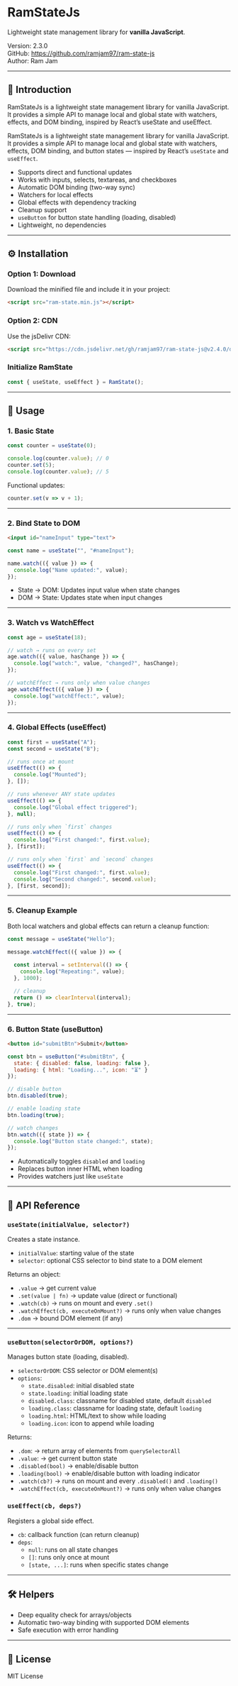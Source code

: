 
# RamStateJs

Lightweight state management library for **vanilla JavaScript**.

Version: 2.3.0  
GitHub: https://github.com/ramjam97/ram-state-js  
Author: Ram Jam

---

## 📌 Introduction

RamStateJs is a lightweight state management library for vanilla JavaScript. It provides a simple API to manage local and global state with watchers, effects, and DOM binding, inspired by React’s useState and useEffect.

RamStateJs is a lightweight state management library for vanilla JavaScript. It provides a simple API to manage local and global state with watchers, effects, DOM binding, and button states — inspired by React’s ``useState`` and ``useEffect``.

- Supports direct and functional updates
- Works with inputs, selects, textareas, and checkboxes
- Automatic DOM binding (two-way sync)
- Watchers for local effects
- Global effects with dependency tracking
- Cleanup support
- ``useButton`` for button state handling (loading, disabled)
- Lightweight, no dependencies

---

## ⚙️ Installation
### Option 1: Download
Download the minified file and include it in your project:

```html
<script src="ram-state.min.js"></script>
```

### Option 2: CDN
Use the jsDelivr CDN:

```html
<script src="https://cdn.jsdelivr.net/gh/ramjam97/ram-state-js@v2.4.0/dist/ram-state.min.js"></script>
```


### Initialize RamState

```js
const { useState, useEffect } = RamState();
```

---

## 🚀 Usage

### 1. Basic State

```js
const counter = useState(0);

console.log(counter.value); // 0
counter.set(5);
console.log(counter.value); // 5
```

Functional updates:

```js
counter.set(v => v + 1);
```

---

### 2. Bind State to DOM

```html
<input id="nameInput" type="text">
```

```js
const name = useState("", "#nameInput");

name.watch(({ value }) => {
  console.log("Name updated:", value);
});
```

- State → DOM: Updates input value when state changes  
- DOM → State: Updates state when input changes

---

### 3. Watch vs WatchEffect

```js
const age = useState(18);

// watch → runs on every set
age.watch(({ value, hasChange }) => {
  console.log("watch:", value, "changed?", hasChange);
});

// watchEffect → runs only when value changes
age.watchEffect(({ value }) => {
  console.log("watchEffect:", value);
});
```

---

### 4. Global Effects (useEffect)

```js
const first = useState("A");
const second = useState("B");

// runs once at mount
useEffect(() => {
  console.log("Mounted");
}, []);

// runs whenever ANY state updates
useEffect(() => {
  console.log("Global effect triggered");
}, null);

// runs only when `first` changes
useEffect(() => {
  console.log("First changed:", first.value);
}, [first]);

// runs only when `first` and `second` changes
useEffect(() => {
  console.log("First changed:", first.value);
  console.log("Second changed:", second.value);
}, [first, second]);

```

---

### 5. Cleanup Example

Both local watchers and global effects can return a cleanup function:

```js
const message = useState("Hello");

message.watchEffect(({ value }) => {
  
  const interval = setInterval(() => {
    console.log("Repeating:", value);
  }, 1000);

  // cleanup
  return () => clearInterval(interval);
}, true);
```

---

### 6. Button State (useButton)

```html
<button id="submitBtn">Submit</button>
```

```js
const btn = useButton("#submitBtn", {
  state: { disabled: false, loading: false },
  loading: { html: "Loading...", icon: "⏳" }
});

// disable button
btn.disabled(true);

// enable loading state
btn.loading(true);

// watch changes
btn.watch(({ state }) => {
  console.log("Button state changed:", state);
});

```
- Automatically toggles ``disabled`` and ``loading`` 
- Replaces button inner HTML when loading 
- Provides watchers just like ``useState`` 

---

## 🔑 API Reference

### `useState(initialValue, selector?)`
Creates a state instance.

- `initialValue`: starting value of the state  
- `selector`: optional CSS selector to bind state to a DOM element

Returns an object:
- `.value` → get current value
- `.set(value | fn)` → update value (direct or functional)
- `.watch(cb)` → runs on mount and every `.set()`
- `.watchEffect(cb, executeOnMount?)` → runs only when value changes
- `.dom` → bound DOM element (if any)
---

### `useButton(selectorOrDOM, options?)`
Manages button state (loading, disabled).

- `selectorOrDOM`: CSS selector or DOM element(s)  
- `options`: 
  - `state.disabled`: initial disabled state  
  - `state.loading`: initial loading state  
  - `disabled.class`: classname for disabled state, default ``disabled``  
  - `loading.class`: classname for loading state, default ``loading``
  - `loading.html`: HTML/text to show while loading  
  - `loading.icon`: icon to append while loading  

Returns:
- `.dom`: → return array of elements from ``querySelectorAll`` 
- `.value`: → get current button state
- ``.disabled(bool)`` → enable/disable button
- ``.loading(bool)`` → enable/disable button with loading indicator
- `.watch(cb?)` → runs on mount and every `.disabled()` and ``.loading()``
- `.watchEffect(cb, executeOnMount?)` → runs only when value changes


### `useEffect(cb, deps?)`
Registers a global side effect.

- `cb`: callback function (can return cleanup)  
- `deps`:  
  - `null`: runs on all state changes  
  - `[]`: runs only once at mount  
  - `[state, ...]`: runs when specific states change  

---

## 🛠 Helpers

- Deep equality check for arrays/objects
- Automatic two-way binding with supported DOM elements
- Safe execution with error handling

---

## 📜 License

MIT License